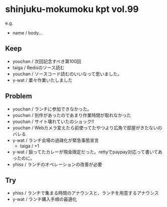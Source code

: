 # shinjuku-mokumoku kpt vol.99

e.g. 
- name / body...

## Keep

- youchan / 次回記念すべき第100回
- taiga / Redisのソース読む
- youchan / ソースコード読むのいいなって思いました。
- y-wat / 粛々作業いたしました

## Problem

- youchan / ランチに参加できなかった。
- youchan / 別件があったのであまり作業時間が取れなかった
- youchan / サイト壊れていたのショック!!
- youchan / Webカメラ変えたら前使ってたやつより広角で部屋がきたないのバレる
- y-wat / ランチ会場の過疎化が緊急事態宣言
    - taiga / +1
- y-wat / 狙ってたカレーが現金限定だった。rettyでpaypay対応って書いてあったのに。
- yhiss / ランチのオペレーションの改善が必要

## Try
- yhiss / ランチで集まる時間のアナウンスと、ランチを用意するアナウンス
- y-wat / ランチ購入手順の最適化
